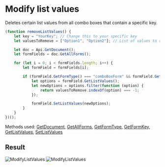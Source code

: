 # Modify list values

Deletes certain list values from all combo boxes that contain a specific key.

```ts
(function removeListValues() {
    let key = "YourKey"; // Change this to your specific key
    let valuesToRemove = ["Option1", "Option2"]; // List of values to remove

    let doc = Api.GetDocument();
    let formFields = doc.GetAllForms();

    for (let i = 0; i < formFields.length; i++) {
        let formField = formFields[i];

        if (formField.GetFormType() === "comboBoxForm" && formField.GetFormKey() === key) {
            let options = formField.GetListValues();
            let newOptions = options.filter(function (option) {
                return valuesToRemove.indexOf(option) === -1;
            });

            formField.SetListValues(newOptions);
        }
    }
})();
```

Methods used: [GetDocument](/docs/office-api/usage-api/text-document-api/Api/Methods/GetDocument.md), [GetAllForms](/docs/office-api/usage-api/form-api/ApiDocument/Methods/GetAllForms.md), [GetFormType](/docs/office-api/usage-api/form-api/ApiFormBase/Methods/GetFormType.md), [GetFormKey](/docs/office-api/usage-api/form-api/ApiComboBoxForm/Methods/GetFormKey.md), [GetListValues](/docs/office-api/usage-api/form-api/ApiComboBoxForm/Methods/GetListValues.md), [SetListValues](/docs/office-api/usage-api/form-api/ApiComboBoxForm/Methods/SetListValues.md)

## Result

![ModifyListValues](/assets/images/plugins/modify-list-values.png#gh-light-mode-only)
![ModifyListValues](/assets/images/plugins/modify-list-values.dark.png#gh-dark-mode-only)
